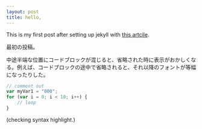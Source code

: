 ```yaml
---
layout: post
title: hello,
---
```


This is my first post after setting up jekyll with [this artcile](http://www.smashingmagazine.com/2014/08/01/build-blog-jekyll-github-pages/).

最初の投稿。

中途半端な位置にコードブロックが混じると、省略された時に表示がおかしくなる。例えば、コードブロックの途中で省略されると、それ以降のフォントが等幅になったりした。

```javascript
// comment out
var myVar1 = "000";
for (var i = 0; i < 10; i++) {
    // loop
}
```

(checking syntax highlight.)